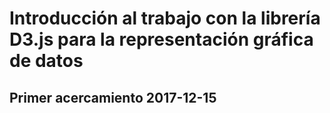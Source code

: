 # Introducción al trabajo con la librería D3.js para la representación gráfica de datos

## Primer acercamiento 2017-12-15